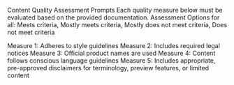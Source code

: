 Content Quality Assessment Prompts
Each quality measure below must be evaluated based on the provided documentation.
Assessment Options for all:
Meets criteria, Mostly meets criteria, Mostly does not meet criteria, Does not meet criteria


Measure 1: Adheres to style guidelines
Measure 2: Includes required legal notices
Measure 3: Official product names are used
Measure 4: Content follows conscious language guidelines
Measure 5: Includes appropriate, pre-approved disclaimers for terminology, preview features, or limited content
